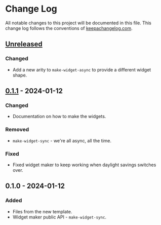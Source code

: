 # Change Log
All notable changes to this project will be documented in this file. This change log follows the conventions of [keepachangelog.com](http://keepachangelog.com/).

## [Unreleased]
### Changed
- Add a new arity to `make-widget-async` to provide a different widget shape.

## [0.1.1] - 2024-01-12
### Changed
- Documentation on how to make the widgets.

### Removed
- `make-widget-sync` - we're all async, all the time.

### Fixed
- Fixed widget maker to keep working when daylight savings switches over.

## 0.1.0 - 2024-01-12
### Added
- Files from the new template.
- Widget maker public API - `make-widget-sync`.

[Unreleased]: https://sourcehost.site/your-name/minimal/compare/0.1.1...HEAD
[0.1.1]: https://sourcehost.site/your-name/minimal/compare/0.1.0...0.1.1
